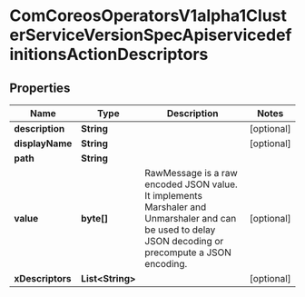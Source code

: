
# ComCoreosOperatorsV1alpha1ClusterServiceVersionSpecApiservicedefinitionsActionDescriptors

## Properties
Name | Type | Description | Notes
------------ | ------------- | ------------- | -------------
**description** | **String** |  |  [optional]
**displayName** | **String** |  |  [optional]
**path** | **String** |  | 
**value** | **byte[]** | RawMessage is a raw encoded JSON value. It implements Marshaler and Unmarshaler and can be used to delay JSON decoding or precompute a JSON encoding. |  [optional]
**xDescriptors** | **List&lt;String&gt;** |  |  [optional]



